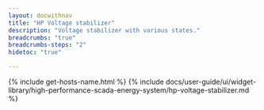 ```yaml
---
layout: docwithnav
title: "HP Voltage stabilizer"
description: "Voltage stabilizer with various states."
breadcrumbs: "true"
breadcrumbs-steps: "2"
hidetoc: "true"

---
```

{% include get-hosts-name.html %}
{% include docs/user-guide/ui/widget-library/high-performance-scada-energy-system/hp-voltage-stabilizer.md %}
